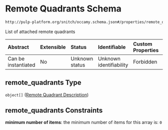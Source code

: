 # Remote Quadrants Schema

```txt
http://pulp-platform.org/snitch/occamy.schema.json#/properties/remote_quadrants
```

List of attached remote quadrants

| Abstract            | Extensible | Status         | Identifiable            | Custom Properties | Additional Properties | Access Restrictions | Defined In                                                       |
| :------------------ | :--------- | :------------- | :---------------------- | :---------------- | :-------------------- | :------------------ | :--------------------------------------------------------------- |
| Can be instantiated | No         | Unknown status | Unknown identifiability | Forbidden         | Allowed               | none                | [occamy.schema.json*](occamy.schema.json "open original schema") |

## remote_quadrants Type

`object[]` ([Remote Quadrant Description](occamy-properties-remote-quadrants-remote-quadrant-description.md))

## remote_quadrants Constraints

**minimum number of items**: the minimum number of items for this array is: `0`
